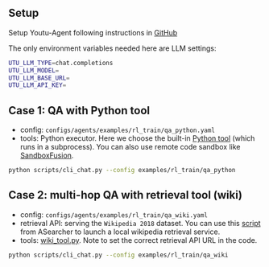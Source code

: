 ## Setup
Setup Youtu-Agent following instructions in [GitHub](https://github.com/TencentCloudADP/youtu-agent)

The only environment variables needed here are LLM settings:

```sh
UTU_LLM_TYPE=chat.completions
UTU_LLM_MODEL=
UTU_LLM_BASE_URL=
UTU_LLM_API_KEY=
```


## Case 1: QA with Python tool

- config: `configs/agents/examples/rl_train/qa_python.yaml`
- tools: Python executor. Here we choose the built-in [Python tool](../../utu/tools/python_executor_toolkit.py) (which runs in a subprocess). You can also use remote code sandbox like [SandboxFusion](https://bytedance.github.io/SandboxFusion/).

```sh
python scripts/cli_chat.py --config examples/rl_train/qa_python
```


## Case 2: multi-hop QA with retrieval tool (wiki)

- config: `configs/agents/examples/rl_train/qa_wiki.yaml`
- retrieval API: serving the `Wikipedia 2018` dataset. You can use this [script](https://github.com/inclusionAI/ASearcher/blob/main/scripts/launch_local_server.sh) from ASearcher to launch a local wikipedia retrieval service. 
- tools: [wiki_tool.py](./wiki_tool.py). Note to set the correct retrieval API URL in the code.

```sh
python scripts/cli_chat.py --config examples/rl_train/qa_wiki
```
